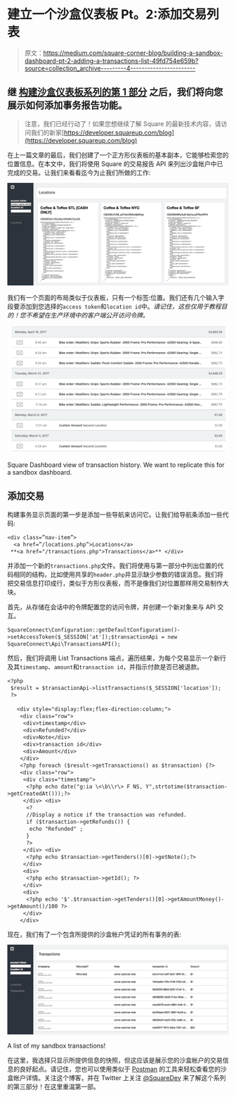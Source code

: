 # 建立一个沙盒仪表板 Pt。2:添加交易列表

> 原文：<https://medium.com/square-corner-blog/building-a-sandbox-dashboard-pt-2-adding-a-transactions-list-49fd754e659b?source=collection_archive---------4----------------------->

## **继** [**构建沙盒仪表板系列的第 1 部分**](/square-corner-blog/using-squares-rest-apis-to-build-a-sandbox-dashboard-part-1-authentication-locations-3e5b5a551cc7) **之后，我们将向您展示如何添加事务报告功能。**

> 注意，我们已经行动了！如果您想继续了解 Square 的最新技术内容，请访问我们的新家[https://developer.squareup.com/blog](https://developer.squareup.com/blog)

在上一篇文章的最后，我们创建了一个正方形仪表板的基本副本，它能够检索您的位置信息。在本文中，我们将使用 Square 的交易报告 API 来列出沙盒帐户中已完成的交易。让我们来看看迄今为止我们所做的工作:

![](img/b6aad965364d0c812c8a0241c398c824.png)

我们有一个页面的布局类似于仪表板，只有一个标签:位置。我们还有几个输入字段要添加到您选择的`access token`和`location id`中。*请记住，这些仅用于教程目的！您不希望在生产环境中的客户端公开访问令牌。*

![](img/b73236ed946988fe1628298d49c6c1bc.png)

Square Dashboard view of transaction history. We want to replicate this for a sandbox dashboard.

## 添加交易

构建事务显示页面的第一步是添加一些导航来访问它。让我们给导航条添加一些代码:

```
<div class=”nav-item”>
  <a href=”/locations.php”>Locations</a>
 **<a href="/transactions.php">Transactions</a>** </div>
```

并添加一个新的`transactions.php`文件。我们将使用与第一部分中列出位置的代码相同的结构，比如使用共享的`header.php`并显示缺少参数的错误消息。我们将把交易信息打印成行，类似于方形仪表板，而不是像我们对位置那样用交易制作大块。

首先，从存储在会话中的令牌配置您的访问令牌，并创建一个新对象来与 API 交互。

```
SquareConnect\Configuration::getDefaultConfiguration()->setAccessToken($_SESSION['at']);$transactionApi = new SquareConnect\Api\TransactionsAPI();
```

然后，我们将调用 List Transactions 端点，遍历结果，为每个交易显示一个新行及其`timestamp`、`amount`和`transaction id`，并指示付款是否已被退款。

```
<?php
 $result = $transactionApi->listTransactions($_SESSION['location']);
 ?>

   <div style="display:flex;flex-direction:column;">
    <div class="row">
     <div>timestamp</div>
     <div>Refunded?</div>
     <div>Note</div>
     <div>transaction id</div>
     <div>Amount</div>
    </div>
    <?php foreach ($result->getTransactions() as $transaction) {?>
    <div class="row">
     <div class="timestamp">
      <?php echo date("g:ia \<\b\\r\> F NS, Y",strtotime($transaction->getCreatedAt()));?>
     </div> <div>
      <?
      //Display a notice if the transaction was refunded.
      if ($transaction->getRefunds()) {
       echo "Refunded" ;
      }
      ?>
     </div> <div>
      <?php echo $transaction->getTenders()[0]->getNote();?>
     </div>
     <div>
      <?php echo $transaction->getId(); ?>
     </div>
     <div>
      <?php echo '$'.$transaction->getTenders()[0]->getAmountMoney()->getAmount()/100 ?>
     </div>
    </div>
```

现在，我们有了一个包含所提供的沙盒帐户凭证的所有事务的表:

![](img/07d0e3e7639810cd8e7feb50b64c22c1.png)

A list of my sandbox transactions!

在这里，我选择只显示所提供信息的快照，但这应该是展示您的沙盒帐户的交易信息的良好起点。请记住，您也可以使用类似于 [Postman](/square-corner-blog/getting-started-with-postman-and-squares-apis-e6bd0f2a8a75) 的工具来轻松查看您的沙盒帐户详情。关注这个博客，并在 Twitter 上关注 [@SquareDev](https://twitter.com/SquareDev) 来了解这个系列的第三部分！在这里重温第一部。